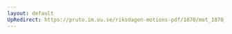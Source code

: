 ```yaml
---
layout: default
UpRedirect: https://pruto.im.uu.se/riksdagen-motions-pdf/1870/mot_1870__ak__193/mot_1870__ak__193-002.pdf
---
```

